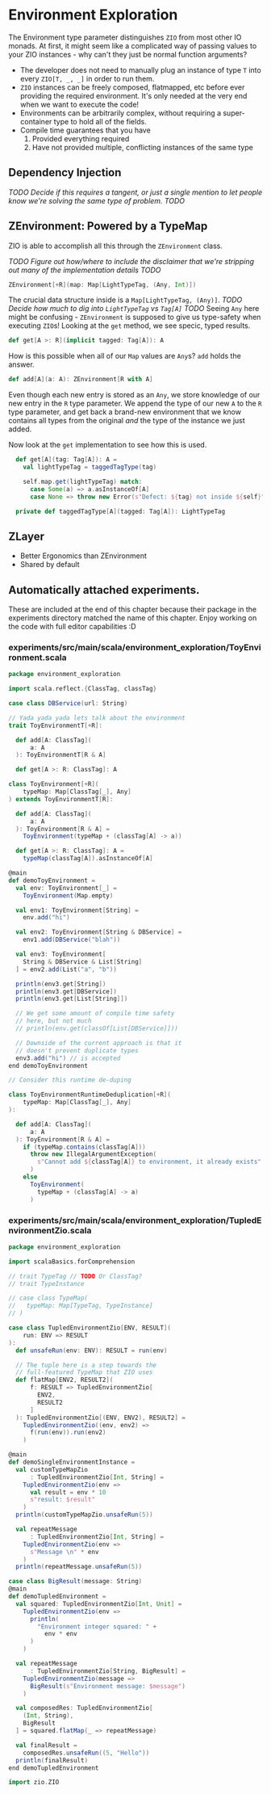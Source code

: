 # Environment Exploration

The Environment type parameter distinguishes `ZIO` from most other IO monads.
At first, it might seem like a complicated way of passing values to your ZIO instances - why can't they just be normal function arguments?

- The developer does not need to manually plug an instance of type `T` into every `ZIO[T, _, _]` in order to run them.
- `ZIO` instances can be freely composed, flatmapped, etc before ever providing the required environment. It's only needed at the very end when we want to execute the code!
- Environments can be arbitrarily complex, without requiring a super-container type to hold all of the fields.
- Compile time guarantees that you have 
  1. Provided everything required
  1. Have not provided multiple, conflicting instances of the same type

## Dependency Injection 
*TODO Decide if this requires a tangent, or just a single mention to let people know we're solving the same type of problem. TODO*

## ZEnvironment: Powered by a TypeMap
ZIO is able to accomplish all this through the `ZEnvironment` class. 

*TODO Figure out how/where to include the disclaimer that we're stripping out many of the implementation details TODO*

```scala
ZEnvironment[+R](map: Map[LightTypeTag, (Any, Int)])
```

The crucial data structure inside is a `Map[LightTypeTag, (Any)]`.
*TODO Decide how much to dig into `LightTypeTag` vs `Tag[A]` TODO*
Seeing `Any` here might be confusing - `ZEnvironment` is supposed to give us type-safety when executing `ZIO`s!
Looking at the `get` method, we see specic, typed results.

```scala
def get[A >: R](implicit tagged: Tag[A]): A
```

How is this possible when all of our `Map` values are `Any`s?
`add` holds the answer.

```scala 
def add[A](a: A): ZEnvironment[R with A]
```

Even though each new entry is stored as an `Any`, we store knowledge of our new entry in the `R` type parameter.
We append the type of our new `A` to the `R` type parameter, and get back a brand-new environment that we know contains all types from the original *and* the type of the instance we just added.

Now look at the `get` implementation to see how this is used.

```scala
  def get[A](tag: Tag[A]): A =
    val lightTypeTag = taggedTagType(tag)

    self.map.get(lightTypeTag) match:
      case Some(a) => a.asInstanceOf[A]
      case None => throw new Error(s"Defect: ${tag} not inside ${self}")

  private def taggedTagType[A](tagged: Tag[A]): LightTypeTag
```

## ZLayer
- Better Ergonomics than ZEnvironment
- Shared by default


## Automatically attached experiments.
 These are included at the end of this
 chapter because their package in the
 experiments directory matched the name
 of this chapter. Enjoy working on the
 code with full editor capabilities :D

 

### experiments/src/main/scala/environment_exploration/ToyEnvironment.scala
```scala
package environment_exploration

import scala.reflect.{ClassTag, classTag}

case class DBService(url: String)

// Yada yada yada lets talk about the environment
trait ToyEnvironmentT[+R]:

  def add[A: ClassTag](
      a: A
  ): ToyEnvironmentT[R & A]

  def get[A >: R: ClassTag]: A

class ToyEnvironment[+R](
    typeMap: Map[ClassTag[_], Any]
) extends ToyEnvironmentT[R]:

  def add[A: ClassTag](
      a: A
  ): ToyEnvironment[R & A] =
    ToyEnvironment(typeMap + (classTag[A] -> a))

  def get[A >: R: ClassTag]: A =
    typeMap(classTag[A]).asInstanceOf[A]

@main
def demoToyEnvironment =
  val env: ToyEnvironment[_] =
    ToyEnvironment(Map.empty)

  val env1: ToyEnvironment[String] =
    env.add("hi")

  val env2: ToyEnvironment[String & DBService] =
    env1.add(DBService("blah"))

  val env3: ToyEnvironment[
    String & DBService & List[String]
  ] = env2.add(List("a", "b"))

  println(env3.get[String])
  println(env3.get[DBService])
  println(env3.get[List[String]])

  // We get some amount of compile time safety
  // here, but not much
  // println(env.get(classOf[List[DBService]]))

  // Downside of the current approach is that it
  // doesn't prevent duplicate types
  env3.add("hi") // is accepted
end demoToyEnvironment

// Consider this runtime de-duping

class ToyEnvironmentRuntimeDeduplication[+R](
    typeMap: Map[ClassTag[_], Any]
):

  def add[A: ClassTag](
      a: A
  ): ToyEnvironment[R & A] =
    if (typeMap.contains(classTag[A]))
      throw new IllegalArgumentException(
        s"Cannot add ${classTag[A]} to environment, it already exists"
      )
    else
      ToyEnvironment(
        typeMap + (classTag[A] -> a)
      )

```


### experiments/src/main/scala/environment_exploration/TupledEnvironmentZio.scala
```scala
package environment_exploration

import scalaBasics.forComprehension

// trait TypeTag // TODO Or ClassTag?
// trait TypeInstance

// case class TypeMap(
//   typeMap: Map[TypeTag, TypeInstance]
// )

case class TupledEnvironmentZio[ENV, RESULT](
    run: ENV => RESULT
):
  def unsafeRun(env: ENV): RESULT = run(env)

  // The tuple here is a step towards the
  // full-featured TypeMap that ZIO uses
  def flatMap[ENV2, RESULT2](
      f: RESULT => TupledEnvironmentZio[
        ENV2,
        RESULT2
      ]
  ): TupledEnvironmentZio[(ENV, ENV2), RESULT2] =
    TupledEnvironmentZio((env, env2) =>
      f(run(env)).run(env2)
    )

@main
def demoSingleEnvironmentInstance =
  val customTypeMapZio
      : TupledEnvironmentZio[Int, String] =
    TupledEnvironmentZio(env =>
      val result = env * 10
      s"result: $result"
    )
  println(customTypeMapZio.unsafeRun(5))

  val repeatMessage
      : TupledEnvironmentZio[Int, String] =
    TupledEnvironmentZio(env =>
      s"Message \n" * env
    )
  println(repeatMessage.unsafeRun(5))

case class BigResult(message: String)
@main
def demoTupledEnvironment =
  val squared: TupledEnvironmentZio[Int, Unit] =
    TupledEnvironmentZio(env =>
      println(
        "Environment integer squared: " +
          env * env
      )
    )

  val repeatMessage
      : TupledEnvironmentZio[String, BigResult] =
    TupledEnvironmentZio(message =>
      BigResult(s"Environment message: $message")
    )

  val composedRes: TupledEnvironmentZio[
    (Int, String),
    BigResult
  ] = squared.flatMap(_ => repeatMessage)

  val finalResult =
    composedRes.unsafeRun((5, "Hello"))
  println(finalResult)
end demoTupledEnvironment

import zio.ZIO

```

            